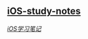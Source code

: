    
## [iOS-study-notes](https://github.com/snail-z/ios-study-notes/wiki "iOS学习笔记整理")

*[iOS学习笔记](https://github.com/snail-z/ios-study-notes/wiki "iOS学习笔记整理")*
